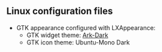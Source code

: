 ## Linux configuration files
  + GTK appearance configured with LXAppearance:
    * GTK widget theme: [Ark-Dark](https://github.com/horst3180/Arc-theme)
    * GTK icon theme: Ubuntu-Mono Dark
